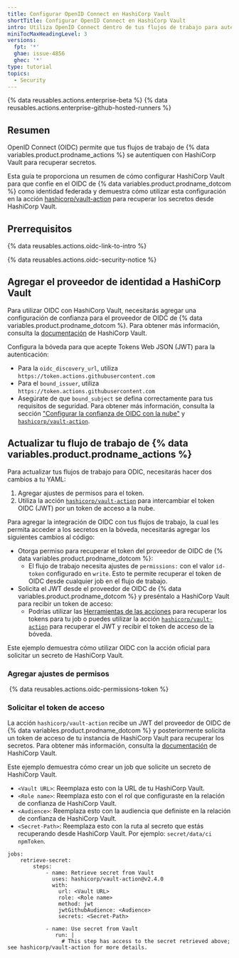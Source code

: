 ```yaml
---
title: Configurar OpenID Connect en HashiCorp Vault
shortTitle: Configurar OpenID Connect en HashiCorp Vault
intro: Utiliza OpenID Connect dentro de tus flujos de trabajo para autenticarte con HashiCorp Vault.
miniTocMaxHeadingLevel: 3
versions:
  fpt: '*'
  ghae: issue-4856
  ghec: '*'
type: tutorial
topics:
  - Security
---
```


{% data reusables.actions.enterprise-beta %}
{% data reusables.actions.enterprise-github-hosted-runners %}

## Resumen

OpenID Connect (OIDC) permite que tus flujos de trabajo de {% data variables.product.prodname_actions %} se autentiquen con HashiCorp Vault para recuperar secretos.

Esta guía te proporciona un resumen de cómo configurar HashiCorp Vault para que confíe en el OIDC de {% data variables.product.prodname_dotcom %} como identidad federada y demuestra cómo utilizar esta configuración en la acción [hashicorp/vault-action](https://github.com/hashicorp/vault-action) para recuperar los secretos desde HashiCorp Vault.

## Prerrequisitos

{% data reusables.actions.oidc-link-to-intro %}

{% data reusables.actions.oidc-security-notice %}

## Agregar el proveedor de identidad a HashiCorp Vault

Para utilizar OIDC con HashiCorp Vault, necesitarás agregar una configuración de confianza para el proveedor de OIDC de {% data variables.product.prodname_dotcom %}. Para obtener más información, consulta la [documentación](https://www.vaultproject.io/docs/auth/jwt) de HashiCorp Vault.

Configura la bóveda para que acepte Tokens Web JSON (JWT) para la autenticación:
- Para la `oidc_discovery_url`, utiliza `https://token.actions.githubusercontent.com`
- Para el `bound_issuer`, utiliza `https://token.actions.githubusercontent.com`
- Asegúrate de que `bound_subject` se defina correctamente para tus requisitos de seguridad. Para obtener más información, consulta la sección ["Configurar la confianza de OIDC con la nube"](/actions/deployment/security-hardening-your-deployments/about-security-hardening-with-openid-connect#configuring-the-oidc-trust-with-the-cloud) y [`hashicorp/vault-action`](https://github.com/hashicorp/vault-action).

## Actualizar tu flujo de trabajo de {% data variables.product.prodname_actions %}

Para actualizar tus flujos de trabajo para ODIC, necesitarás hacer dos cambios a tu YAML:
1. Agregar ajustes de permisos para el token.
2. Utiliza la acción [`hashicorp/vault-action`](https://github.com/hashicorp/vault-action) para intercambiar el token OIDC (JWT) por un token de acceso a la nube.


Para agregar la integración de OIDC con tus flujos de trabajo, la cual les permita acceder a los secretos en la bóveda, necesitarás agregar los siguientes cambios al código:

- Otorga permiso para recuperar el token del proveedor de OIDC de {% data variables.product.prodname_dotcom %}:
  - El flujo de trabajo necesita ajustes de `permissions:` con el valor `id-token` configurado en `write`. Esto te permite recuperar el token de OIDC desde cualquier job en el flujo de trabajo.
- Solicita el JWT desde el proveedor de OIDC de {% data variables.product.prodname_dotcom %} y preséntalo a HashiCorp Vault para recibir un token de acceso:
  - Podrías utilizar las [Herramientas de las acciones](https://github.com/actions/toolkit/) para recuperar los tokens para tu job o puedes utilizar la acción [`hashicorp/vault-action`](https://github.com/hashicorp/vault-action) para recuperar el JWT y recibir el token de acceso de la bóveda.

Este ejemplo demuestra cómo utilizar OIDC con la acción oficial para solicitar un secreto de HashiCorp Vault.

### Agregar ajustes de permisos

 {% data reusables.actions.oidc-permissions-token %}

### Solicitar el token de acceso

La acción `hashicorp/vault-action` recibe un JWT del proveedor de OIDC de {% data variables.product.prodname_dotcom %} y posteriormente solicita un token de acceso de tu instancia de HashiCorp Vault para recuperar los secretos. Para obtener más información, consulta la [documentación](https://github.com/hashicorp/vault-action) de HashiCorp Vault.

Este ejemplo demuestra cómo crear un job que solicite un secreto de HashiCorp Vault.

- `<Vault URL>`: Reemplaza esto con la URL de tu HashiCorp Vault.
- `<Role name>`: Reemplaza esto con el rol que configuraste en la relación de confianza de HashiCorp Vault.
- `<Audience>`: Reemplaza esto con la audiencia que definiste en la relación de confianza de HashiCorp Vault.
- `<Secret-Path>`: Reemplaza esto con la ruta al secreto que estás recuperando desde HashiCorp Vault. Por ejemplo: `secret/data/ci npmToken`.

```yaml{:copy}
jobs:
    retrieve-secret:
        steps:
            - name: Retrieve secret from Vault
              uses: hashicorp/vault-action@v2.4.0
              with:
                url: <Vault URL>
                role: <Role name>
                method: jwt
                jwtGithubAudience: <Audience>
                secrets: <Secret-Path>

            - name: Use secret from Vault
               run: |
                 # This step has access to the secret retrieved above; see hashicorp/vault-action for more details.
```
